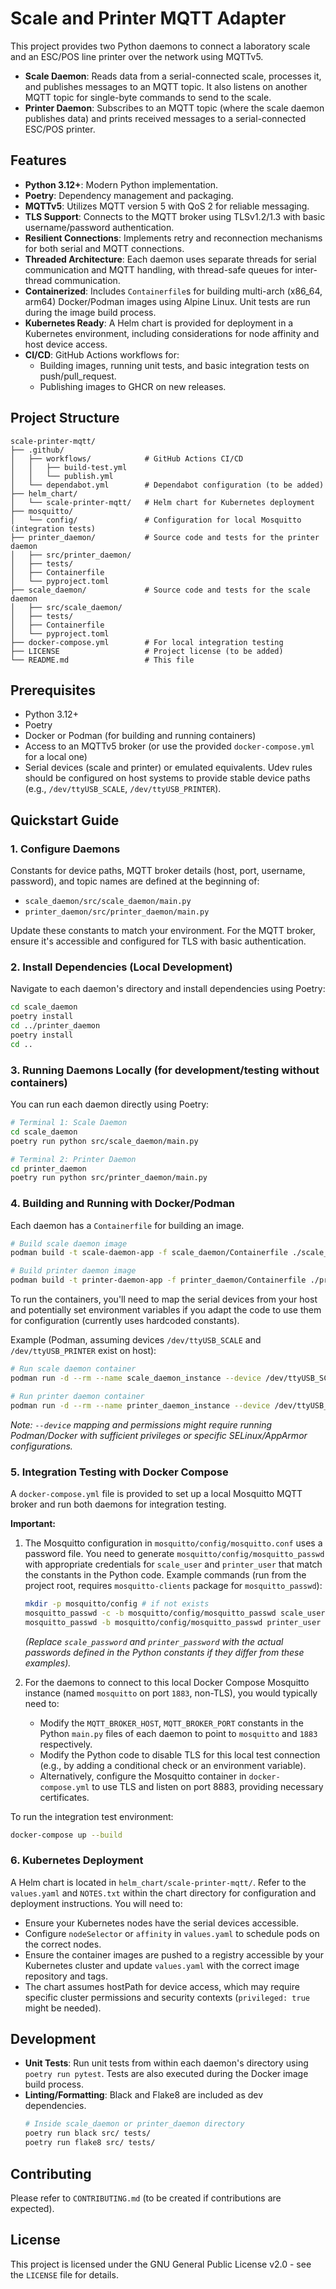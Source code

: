# Scale and Printer MQTT Adapter

This project provides two Python daemons to connect a laboratory scale and an ESC/POS line printer over the network using MQTTv5.

-   **Scale Daemon**: Reads data from a serial-connected scale, processes it, and publishes messages to an MQTT topic. It also listens on another MQTT topic for single-byte commands to send to the scale.
-   **Printer Daemon**: Subscribes to an MQTT topic (where the scale daemon publishes data) and prints received messages to a serial-connected ESC/POS printer.

## Features

*   **Python 3.12+**: Modern Python implementation.
*   **Poetry**: Dependency management and packaging.
*   **MQTTv5**: Utilizes MQTT version 5 with QoS 2 for reliable messaging.
*   **TLS Support**: Connects to the MQTT broker using TLSv1.2/1.3 with basic username/password authentication.
*   **Resilient Connections**: Implements retry and reconnection mechanisms for both serial and MQTT connections.
*   **Threaded Architecture**: Each daemon uses separate threads for serial communication and MQTT handling, with thread-safe queues for inter-thread communication.
*   **Containerized**: Includes `Containerfile`s for building multi-arch (x86_64, arm64) Docker/Podman images using Alpine Linux. Unit tests are run during the image build process.
*   **Kubernetes Ready**: A Helm chart is provided for deployment in a Kubernetes environment, including considerations for node affinity and host device access.
*   **CI/CD**: GitHub Actions workflows for:
    *   Building images, running unit tests, and basic integration tests on push/pull_request.
    *   Publishing images to GHCR on new releases.

## Project Structure

```
scale-printer-mqtt/
├── .github/
│   ├── workflows/            # GitHub Actions CI/CD
│   │   ├── build-test.yml
│   │   └── publish.yml
│   └── dependabot.yml        # Dependabot configuration (to be added)
├── helm_chart/
│   └── scale-printer-mqtt/   # Helm chart for Kubernetes deployment
├── mosquitto/
│   └── config/               # Configuration for local Mosquitto (integration tests)
├── printer_daemon/           # Source code and tests for the printer daemon
│   ├── src/printer_daemon/
│   ├── tests/
│   ├── Containerfile
│   └── pyproject.toml
├── scale_daemon/             # Source code and tests for the scale daemon
│   ├── src/scale_daemon/
│   ├── tests/
│   ├── Containerfile
│   └── pyproject.toml
├── docker-compose.yml        # For local integration testing
├── LICENSE                   # Project license (to be added)
└── README.md                 # This file
```

## Prerequisites

*   Python 3.12+
*   Poetry
*   Docker or Podman (for building and running containers)
*   Access to an MQTTv5 broker (or use the provided `docker-compose.yml` for a local one)
*   Serial devices (scale and printer) or emulated equivalents. Udev rules should be configured on host systems to provide stable device paths (e.g., `/dev/ttyUSB_SCALE`, `/dev/ttyUSB_PRINTER`).

## Quickstart Guide

### 1. Configure Daemons

Constants for device paths, MQTT broker details (host, port, username, password), and topic names are defined at the beginning of:
*   `scale_daemon/src/scale_daemon/main.py`
*   `printer_daemon/src/printer_daemon/main.py`

Update these constants to match your environment. For the MQTT broker, ensure it's accessible and configured for TLS with basic authentication.

### 2. Install Dependencies (Local Development)

Navigate to each daemon's directory and install dependencies using Poetry:

```bash
cd scale_daemon
poetry install
cd ../printer_daemon
poetry install
cd ..
```

### 3. Running Daemons Locally (for development/testing without containers)

You can run each daemon directly using Poetry:

```bash
# Terminal 1: Scale Daemon
cd scale_daemon
poetry run python src/scale_daemon/main.py

# Terminal 2: Printer Daemon
cd printer_daemon
poetry run python src/printer_daemon/main.py
```

### 4. Building and Running with Docker/Podman

Each daemon has a `Containerfile` for building an image.

```bash
# Build scale daemon image
podman build -t scale-daemon-app -f scale_daemon/Containerfile ./scale_daemon

# Build printer daemon image
podman build -t printer-daemon-app -f printer_daemon/Containerfile ./printer_daemon
```

To run the containers, you'll need to map the serial devices from your host and potentially set environment variables if you adapt the code to use them for configuration (currently uses hardcoded constants).

Example (Podman, assuming devices `/dev/ttyUSB_SCALE` and `/dev/ttyUSB_PRINTER` exist on host):
```bash
# Run scale daemon container
podman run -d --rm --name scale_daemon_instance --device /dev/ttyUSB_SCALE:/dev/ttyUSB_SCALE:rwm scale-daemon-app

# Run printer daemon container
podman run -d --rm --name printer_daemon_instance --device /dev/ttyUSB_PRINTER:/dev/ttyUSB_PRINTER:rwm printer-daemon-app
```
*Note: `--device` mapping and permissions might require running Podman/Docker with sufficient privileges or specific SELinux/AppArmor configurations.*

### 5. Integration Testing with Docker Compose

A `docker-compose.yml` file is provided to set up a local Mosquitto MQTT broker and run both daemons for integration testing.

**Important:**
1.  The Mosquitto configuration in `mosquitto/config/mosquitto.conf` uses a password file. You need to generate `mosquitto/config/mosquitto_passwd` with appropriate credentials for `scale_user` and `printer_user` that match the constants in the Python code.
    Example commands (run from the project root, requires `mosquitto-clients` package for `mosquitto_passwd`):
    ```bash
    mkdir -p mosquitto/config # if not exists
    mosquitto_passwd -c -b mosquitto/config/mosquitto_passwd scale_user scale_password
    mosquitto_passwd -b mosquitto/config/mosquitto_passwd printer_user printer_password
    ```
    *(Replace `scale_password` and `printer_password` with the actual passwords defined in the Python constants if they differ from these examples).*

2.  For the daemons to connect to this local Docker Compose Mosquitto instance (named `mosquitto` on port `1883`, non-TLS), you would typically need to:
    *   Modify the `MQTT_BROKER_HOST`, `MQTT_BROKER_PORT` constants in the Python `main.py` files of each daemon to point to `mosquitto` and `1883` respectively.
    *   Modify the Python code to disable TLS for this local test connection (e.g., by adding a conditional check or an environment variable).
    *   Alternatively, configure the Mosquitto container in `docker-compose.yml` to use TLS and listen on port 8883, providing necessary certificates.

To run the integration test environment:
```bash
docker-compose up --build
```

### 6. Kubernetes Deployment

A Helm chart is located in `helm_chart/scale-printer-mqtt/`.
Refer to the `values.yaml` and `NOTES.txt` within the chart directory for configuration and deployment instructions. You will need to:
*   Ensure your Kubernetes nodes have the serial devices accessible.
*   Configure `nodeSelector` or `affinity` in `values.yaml` to schedule pods on the correct nodes.
*   Ensure the container images are pushed to a registry accessible by your Kubernetes cluster and update `values.yaml` with the correct image repository and tags.
*   The chart assumes hostPath for device access, which may require specific cluster permissions and security contexts (`privileged: true` might be needed).

## Development

*   **Unit Tests**: Run unit tests from within each daemon's directory using `poetry run pytest`. Tests are also executed during the Docker image build process.
*   **Linting/Formatting**: Black and Flake8 are included as dev dependencies.
    ```bash
    # Inside scale_daemon or printer_daemon directory
    poetry run black src/ tests/
    poetry run flake8 src/ tests/
    ```

## Contributing

Please refer to `CONTRIBUTING.md` (to be created if contributions are expected).

## License

This project is licensed under the GNU General Public License v2.0 - see the `LICENSE` file for details.


